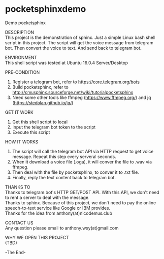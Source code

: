 # pocketsphinxdemo
Demo pocketsphinx

DESCRIPTION  
This project is the demonstration of sphinx. 
Just a simple Linux bash shell script in this project. 
The script will get the voice message from telegram bot.
Then convert the voice to text.
And send back to telegram bot.
  
ENVIRONMENT  
This shell script was tested at Ubuntu 16.0.4 Server/Desktop
  
PRE-CONDITION  
1. Register a telegram bot, refer to https://core.telegram.org/bots  
2. Build pocketsphinx, refer to http://cmusphinx.sourceforge.net/wiki/tutorialpocketsphinx  
3. Need some other tools like ffmpeg (https://www.ffmpeg.org/) and jq (https://stedolan.github.io/jq/)  
  
GET IT WORK  
1. Get this shell script to local  
2. Input the telegram bot token to the script  
3. Execute this script  
  
HOW IT WORKS  
1. The script will call the telegram bot API via HTTP request to get voice message. Repeat this step every serveral seconds.  
2. When it download a voice file (.oga), it will conver the file to .wav via ffmpeg.  
3. Then deal with the file by pocketsphinx, to conver it to .txt file.  
4. Finally, reply the text content back to telegram bot.
  
THANKS TO  
Thanks to telegram bot's HTTP GET/POST API. With this API, we don't need to rent a server to deal with the message.    
Thanks to sphinx. Because of this project, we don't need to pay the online speech-to-text service like Google or IBM provides.   
Thanks for the idea from anthony(at)nicodemus.club
  
CONTACT US  
Any question please email to anthony.wsy(at)gmail.com  
  
WHY WE OPEN THIS PROJECT  
(TBD)  
  
-The End-  
